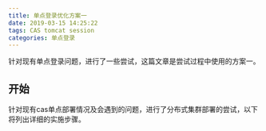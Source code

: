 ```yaml
---
title: 单点登录优化方案一
date: 2019-03-15 14:25:22
tags: CAS tomcat session
categories: 单点登录
---
```

针对现有单点登录问题，进行了一些尝试，这篇文章是尝试过程中使用的方案一。
## 开始
针对现有cas单点部署情况及会遇到的问题，进行了分布式集群部署的尝试，以下将列出详细的实施步骤。



